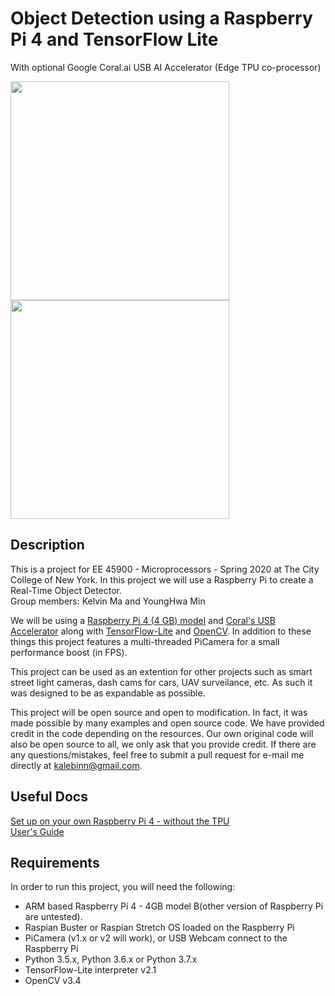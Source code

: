 # Object Detection using a Raspberry Pi 4 and TensorFlow Lite
With optional Google Coral.ai USB AI Accelerator (Edge TPU co-processor)  
  
<img src= "./docs/imgs/dashcam-noTPU.gif" width=350><img src= "./docs/imgs/dashcam-usingTPU.gif" width=350>

## Description  
This is a project for EE 45900 - Microprocessors - Spring 2020 at The City College of New York. In this project we will use a Raspberry Pi to create a Real-Time Object Detector.  
Group members: Kelvin Ma and YoungHwa Min  
  
We will be using a [Raspberry Pi 4 (4 GB) model](https://www.raspberrypi.org/products/raspberry-pi-4-model-b/?variant=raspberry-pi-4-model-b-4gb) and [Coral's USB Accelerator](https://coral.ai/products/accelerator) along with [TensorFlow-Lite](https://www.tensorflow.org/lite/) and [OpenCV](https://opencv.org/). In addition to these things this project features a multi-threaded PiCamera for a small performance boost (in FPS).  
  
This project can be used as an extention for other projects such as smart street light cameras, dash cams for cars, UAV surveilance, etc. As such it was designed to be as expandable as possible.
  
This project will be open source and open to modification. In fact, it was made possible by many examples and open source code. We have provided credit in the code depending on the resources. Our own original code will also be open source to all, we only ask that you provide credit. If there are any questions/mistakes, feel free to submit a pull request for e-mail me directly at kalebinn@gmail.com.  

## Useful Docs
[Set up on your own Raspberry Pi 4 - without the TPU](./docs/set_up_instructions.md)  
[User's Guide](./docs/Users_Guide.md)

## Requirements
In order to run this project, you will need the following:  
* ARM based Raspberry Pi 4 - 4GB model B(other version of Raspberry Pi are untested).
* Raspian Buster or Raspian Stretch OS loaded on the Raspberry Pi
* PiCamera (v1.x or v2 will work), or USB Webcam connect to the Raspberry Pi
* Python 3.5.x, Python 3.6.x or Python 3.7.x
* TensorFlow-Lite interpreter v2.1 
* OpenCV v3.4

